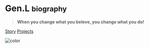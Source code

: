 <!-- _coverpage.md --> 

# Gen.L <small>biography</small>

<span id="busuanzi_container_site_pv" style='display:none'>
    👀 pv：<span id="busuanzi_value_site_pv"></span>  times </span>

<span id="busuanzi_container_site_uv" style='display:none'>
    | 🚴‍♂️ uv：<span id="busuanzi_value_site_uv"></span> persons</span>

> **When you change what you beleve, you change what you do!**

[Story](story.md)  [Projects](project.md)

<!-- 背景色 -->

![color](#f0f0f0)

